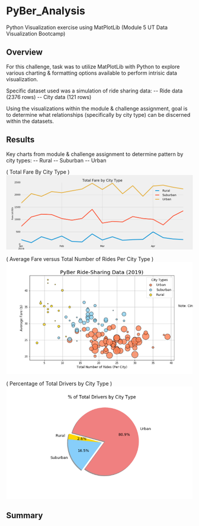 # PyBer_Analysis
Python Visualization exercise using MatPlotLib (Module 5 UT Data Visualization Bootcamp)
<!---
There is a title, and there are multiple sections. (2 pt)
Each section has a heading and subheading. (2 pt)
Links to images are working and displayed correctly. (2 pt)
--->

<!---
Overview:  The purpose of the new analysis is well defined. (3 pt)
--->
## Overview
For this challenge, task was to utilize MatPlotLib with Python to explore various charting & formatting options available to perform intrisic data visualization.

Specific dataset used was a simulation of ride sharing data:
-- Ride data (2376 rows)
-- City data (121 rows)

Using the visualizations within the module & challenge assignment, goal is to determine what relationships (specifically by city type) can be discerned within the datasets.

<!---
Results:  There is a description of the differences in ride-sharing data among the different city types. Ride-sharing data include the total rides, total drivers, total fares, average fare per ride and driver, and total fare by city type. (7 pt)
--->
## Results

Key charts from module & challenge assignment to determine pattern by city types: 
-- Rural
-- Suburban
-- Urban

( Total Fare By City Type )
![PyBer_fare_summary](/analysis/PyBer_fare_summary.png)

( Average Fare versus Total Number of Rides Per City Type ) 
![Fig1](/analysis/Fig1.png)

( Percentage of Total Drivers by City Type )
![Fig7](/analysis/Fig7.png)

<!---
Summary:  There is a statement summarizing three business recommendations to the CEO for addressing any disparities among the city types. (4 pt)
--->
## Summary
